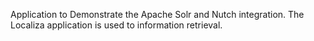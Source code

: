 Application to Demonstrate the Apache Solr and Nutch integration. The Localiza application is used to information retrieval.